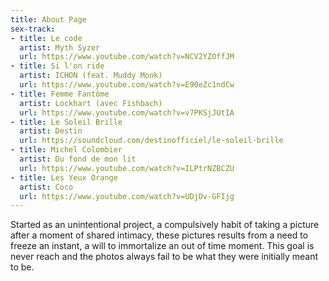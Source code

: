 ```yaml
---
title: About Page
sex-track:
- title: Le code
  artist: Myth Syzer
  url: https://www.youtube.com/watch?v=NCV2YZOffJM
- title: Si l'on ride
  artist: ICHON (feat. Muddy Monk)
  url: https://www.youtube.com/watch?v=E90eZc1ndCw
- title: Femme Fantôme
  artist: Lockhart (avec Fishbach)
  url: https://www.youtube.com/watch?v=v7PKSjJUtIA
- title: Le Soleil Brille
  artist: Destin
  url: https://soundcloud.com/destinofficiel/le-soleil-brille
- title: Michel Colombier
  artist: Du fond de mon lit
  url: https://www.youtube.com/watch?v=ILPtrNZBCZU
- title: Les Yeux Orange
  artist: Coco
  url: https://www.youtube.com/watch?v=UDjDv-GFIjg
---
```


Started as an unintentional project, a compulsively habit of taking a picture after a moment of shared intimacy, these pictures results from a need to freeze an instant, a will to immortalize an out of time moment. This goal is never reach and the photos always fail to be what they were initially meant to be. 
